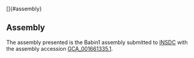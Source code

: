 []{#assembly}

Assembly
--------

The assembly presented is the Babin1 assembly submitted to
[INSDC](http://www.insdc.org) with the assembly accession
[GCA\_001661335.1](http://www.ebi.ac.uk/ena/data/view/GCA_001661335.1).
